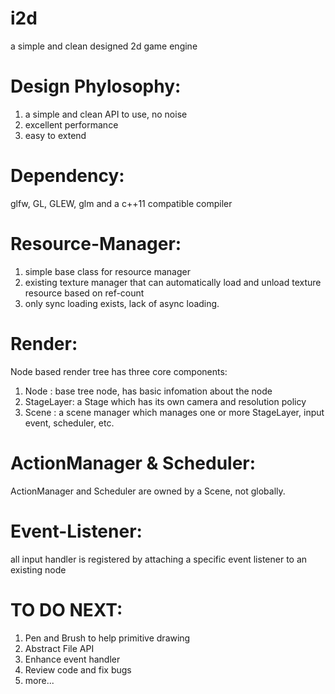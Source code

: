 # i2d
a simple and clean designed 2d game engine

# Design Phylosophy:
1. a simple and clean API to use, no noise
2. excellent performance
3. easy to extend

# Dependency:
glfw, GL, GLEW, glm and a c++11 compatible compiler

# Resource-Manager:
1. simple base class for resource manager
2. existing texture manager that can automatically load and unload texture resource based on ref-count
3. only sync loading exists, lack of async loading.

# Render:
Node based render tree has three core components:

1. Node : base tree node, has basic infomation about the node
2. StageLayer: a Stage which has its own camera and resolution policy
3. Scene : a scene manager which manages one or more StageLayer, input event, scheduler, etc.

# ActionManager & Scheduler:
ActionManager and Scheduler are owned by a Scene, not globally.

# Event-Listener:
all input handler is registered by attaching a specific event listener to an existing node


# TO DO NEXT:
1. Pen and Brush to help primitive drawing
2. Abstract File API
3. Enhance event handler
4. Review code and fix bugs
5. more...
